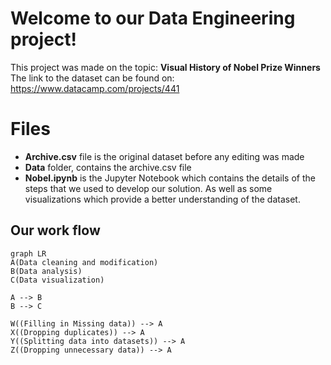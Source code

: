 # Welcome to our Data Engineering project!

This project was made on the topic: **Visual History of Nobel Prize Winners**
The link to the dataset can be found on: https://www.datacamp.com/projects/441

# Files
- **Archive.csv** file is the original dataset before any editing was made
-  **Data** folder,  contains the archive.csv file
- **Nobel.ipynb** is the Jupyter Notebook which contains the details of the steps that we used to develop our solution. As well as some visualizations which provide a better understanding of the dataset. 

## Our work flow
```mermaid
graph LR
A(Data cleaning and modification) 
B(Data analysis)
C(Data visualization)

A --> B
B --> C

W((Filling in Missing data)) --> A 
X((Dropping duplicates)) --> A
Y((Splitting data into datasets)) --> A
Z((Dropping unnecessary data)) --> A
```

